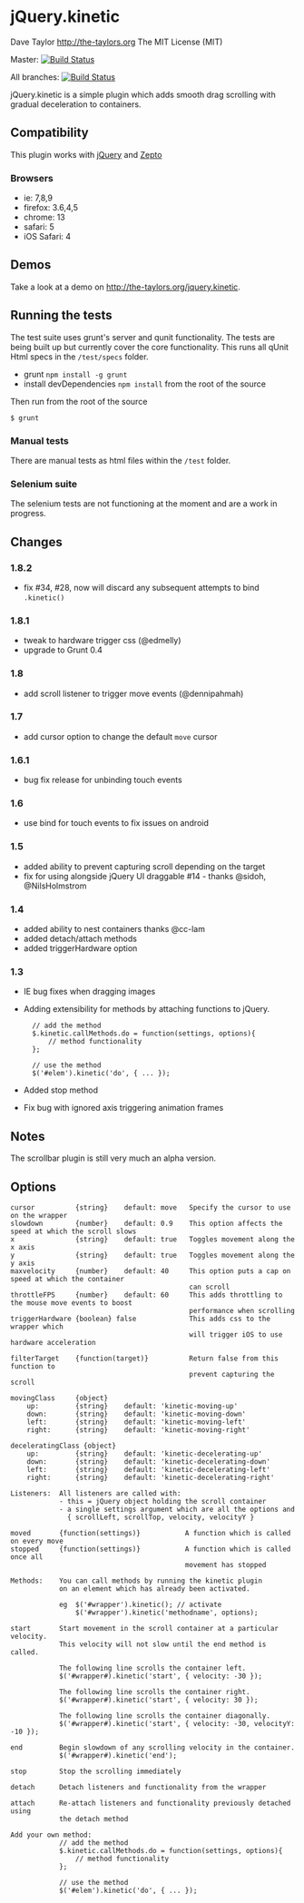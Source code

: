 jQuery.kinetic
==============
Dave Taylor <http://the-taylors.org>
The MIT License (MIT)

Master: [![Build Status](https://secure.travis-ci.org/davetayls/jquery.kinetic.png?branch=master)](http://travis-ci.org/davetayls/jquery.kinetic)

All branches: [![Build Status](https://secure.travis-ci.org/davetayls/jquery.kinetic.png)](http://travis-ci.org/davetayls/jquery.kinetic)

jQuery.kinetic is a simple plugin which adds smooth drag scrolling with
gradual deceleration to containers.

Compatibility
-------------
This plugin works with [jQuery](http://jquery.com) and
[Zepto](http://zeptojs.com/)

### Browsers ###
- ie: 7,8,9
- firefox: 3.6,4,5
- chrome: 13
- safari: 5
- iOS Safari: 4

Demos
-----
Take a look at a demo on <http://the-taylors.org/jquery.kinetic>.

Running the tests
-------

The test suite uses grunt's server and qunit functionality. The tests are being built up
but currently cover the core functionality. This runs all qUnit Html specs in the
`/test/specs` folder.

- grunt `npm install -g grunt`
- install devDependencies `npm install` from the root of the source

Then run from the root of the source

    $ grunt

### Manual tests

There are manual tests as html files within the `/test` folder.

### Selenium suite

The selenium tests are not functioning at the moment and are a work in progress.

Changes
-------

### 1.8.2
- fix #34, #28, now will discard any subsequent attempts to bind `.kinetic()`

### 1.8.1
- tweak to hardware trigger css (@edmelly)
- upgrade to Grunt 0.4

### 1.8
- add scroll listener to trigger move events (@dennipahmah)

### 1.7
- add cursor option to change the default `move` cursor

### 1.6.1
- bug fix release for unbinding touch events

### 1.6
- use bind for touch events to fix issues on android

### 1.5
- added ability to prevent capturing scroll depending on the target
- fix for using alongside jQuery UI draggable #14 - thanks @sidoh, @NilsHolmstrom

### 1.4
- added ability to nest containers thanks @cc-lam
- added detach/attach methods
- added triggerHardware option

### 1.3
- IE bug fixes when dragging images
- Adding extensibility for methods by attaching functions to jQuery.

        // add the method
        $.kinetic.callMethods.do = function(settings, options){
            // method functionality
        };

        // use the method
        $('#elem').kinetic('do', { ... });

- Added stop method
- Fix bug with ignored axis triggering animation frames



Notes
-----
The scrollbar plugin is still very much an alpha version.


Options
-------

    cursor          {string}    default: move   Specify the cursor to use on the wrapper
    slowdown        {number}    default: 0.9    This option affects the speed at which the scroll slows
    x               {string}    default: true   Toggles movement along the x axis
    y               {string}    default: true   Toggles movement along the y axis
    maxvelocity     {number}    default: 40     This option puts a cap on speed at which the container
                                                can scroll
    throttleFPS     {number}    default: 60     This adds throttling to the mouse move events to boost
                                                performance when scrolling
    triggerHardware {boolean} false             This adds css to the wrapper which
                                                will trigger iOS to use hardware acceleration

    filterTarget    {function(target)}          Return false from this function to
                                                prevent capturing the scroll

    movingClass     {object}
        up:         {string}    default: 'kinetic-moving-up'
        down:       {string}    default: 'kinetic-moving-down'
        left:       {string}    default: 'kinetic-moving-left'
        right:      {string}    default: 'kinetic-moving-right'

    deceleratingClass {object}
        up:         {string}    default: 'kinetic-decelerating-up'
        down:       {string}    default: 'kinetic-decelerating-down'
        left:       {string}    default: 'kinetic-decelerating-left'
        right:      {string}    default: 'kinetic-decelerating-right'

    Listeners:  All listeners are called with:
                - this = jQuery object holding the scroll container
                - a single settings argument which are all the options and
                  { scrollLeft, scrollTop, velocity, velocityY }

    moved       {function(settings)}           A function which is called on every move
    stopped     {function(settings)}           A function which is called once all
                                               movement has stopped

    Methods:    You can call methods by running the kinetic plugin
                on an element which has already been activated.

                eg  $('#wrapper').kinetic(); // activate
                    $('#wrapper').kinetic('methodname', options);

    start       Start movement in the scroll container at a particular velocity.
                This velocity will not slow until the end method is called.

                The following line scrolls the container left.
                $('#wrapper#).kinetic('start', { velocity: -30 });

                The following line scrolls the container right.
                $('#wrapper#).kinetic('start', { velocity: 30 });

                The following line scrolls the container diagonally.
                $('#wrapper#).kinetic('start', { velocity: -30, velocityY: -10 });

    end         Begin slowdown of any scrolling velocity in the container.
                $('#wrapper#).kinetic('end');

    stop        Stop the scrolling immediately

    detach      Detach listeners and functionality from the wrapper

    attach      Re-attach listeners and functionality previously detached using
                the detach method

    Add your own method:
                // add the method
                $.kinetic.callMethods.do = function(settings, options){
                    // method functionality
                };

                // use the method
                $('#elem').kinetic('do', { ... });
